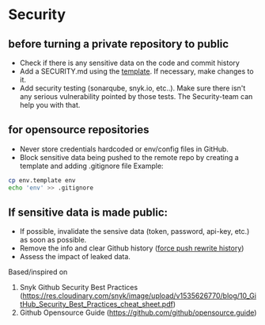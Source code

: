 # Security

## before turning a private repository to public
- Check if there is any sensitive data on the code and commit history
- Add a SECURITY.md using the [template](../template/SECURITY.md). If necessary, make changes to it.
- Add security testing (sonarqube, snyk.io, etc..). Make sure there isn't any serious vulnerability pointed by those tests. The Security-team can help you with that.

## for opensource repositories
- Never store credentials hardcoded or env/config files in GitHub.
- Block sensitive data being pushed to the remote repo by creating a template and adding .gitignore file
Example:
```sh
cp env.template env
echo 'env' >> .gitignore
```

## If sensitive data is made public:
- If possible, invalidate the sensive data (token, password, api-key, etc.) as soon as possible.
- Remove the info and clear Github history ([force push rewrite history](https://help.github.com/articles/removing-sensitive-data-from-a-repository/))
- Assess the impact of leaked data.

Based/inspired on 
1. Snyk Github Security Best Practices (https://res.cloudinary.com/snyk/image/upload/v1535626770/blog/10_GitHub_Security_Best_Practices_cheat_sheet.pdf)
2. Github Opensource Guide (https://github.com/github/opensource.guide) 
